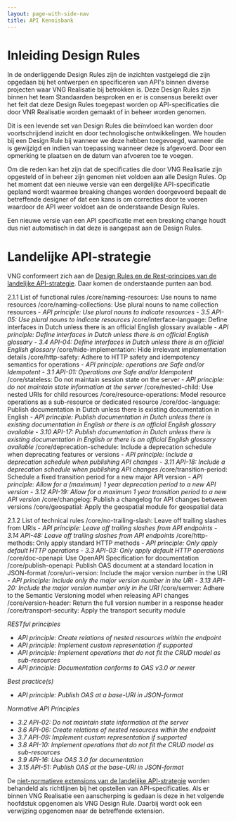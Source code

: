 ```yaml
---
layout: page-with-side-nav
title: API Kennisbank
---
```



# Inleiding Design Rules

In de onderliggende Design Rules zijn de inzichten vastgelegd die zijn opgedaan bij het ontwerpen en specificeren van API's binnen diverse projecten waar VNG Realisatie bij betrokken is.
Deze Design Rules zijn binnen het team Standaarden besproken en er is consensus bereikt over het feit dat deze Design Rules toegepast worden op API-specificaties die door VNR Realisatie worden gemaakt of in beheer worden genomen.

Dit is een levende set van Design Rules die beïnvloed kan worden door voortschrijdend inzicht en door technologische ontwikkelingen. We houden bij een Design Rule bij wanneer we deze hebben toegevoegd, wanneer die is gewijzigd en indien van toepassing wanneer deze is afgevoerd. Door een opmerking te plaatsen en de datum van afvoeren toe te voegen.

Om die reden kan het zijn dat de specificaties die door VNG Realisatie zijn opgesteld of in beheer zijn genomen niet voldoen aan alle Design Rules.
Op het moment dat een nieuwe versie van een dergelijke  API-specificatie gepland wordt waarmee breaking changes worden doorgevoerd bepaalt de betreffende designer of dat een kans is om correcties door te voeren waardoor de API weer voldoet aan de onderstaande Design Rules.

Een nieuwe versie van een API specificatie met een breaking change houdt dus niet automatisch in dat deze is aangepast aan de Design Rules.

# Landelijke API-strategie

VNG conformeert zich aan de [Design Rules en de Rest-principes van de landelijke API-strategie](https://gitdocumentatie.logius.nl/publicatie/api/adr/2.0.2/). Daar komen de onderstaande punten aan bod.

2.1.1 List of functional rules
/core/naming-resources: Use nouns to name resources
/core/naming-collections: Use plural nouns to name collection resources                                         - _API principle: Use plural nouns to indicate resources_    - _3.5 API-05: Use plural nouns to indicate resources_
/core/interface-language: Define interfaces in Dutch unless there is an official English glossary available     - _API principle: Define interfaces in Dutch unless there is an official English glossary_    - _3.4 API-04: Define interfaces in Dutch unless there is an official English glossary_
/core/hide-implementation: Hide irrelevant implementation details
/core/http-safety: Adhere to HTTP safety and idempotency semantics for operations                               - _API principle: operations are Safe and/or Idempotent_  - _3.1 API-01: Operations are Safe and/or Idempotent_
/core/stateless: Do not maintain session state on the server                                                    - _API principle: do not maintain state information at the server_
/core/nested-child: Use nested URIs for child resources
/core/resource-operations: Model resource operations as a sub-resource or dedicated resource
/core/doc-language: Publish documentation in Dutch unless there is existing documentation in English            - _API principle: Publish documentation in Dutch unless there is existing documentation in English or there is an official English glossary available_    - _3.10 API-17: Publish documentation in Dutch unless there is existing documentation in English or there is an official English glossary available_
/core/deprecation-schedule: Include a deprecation schedule when deprecating features or versions                - _API principle: Include a deprecation schedule when publishing API changes_    - _3.11 API-18: Include a deprecation schedule when publishing API changes_
/core/transition-period: Schedule a fixed transition period for a new major API version                         - _API principle: Allow for a (maximum) 1 year deprecation period to a new API version_    - _3.12 API-19: Allow for a maximum 1 year transition period to a new API version_
/core/changelog: Publish a changelog for API changes between versions
/core/geospatial: Apply the geospatial module for geospatial data

2.1.2 List of technical rules
/core/no-trailing-slash: Leave off trailing slashes from URIs                                                     - _API principle: Leave off trailing slashes from API endpoints_    - _3.14 API-48: Leave off trailing slashes from API endpoints_
/core/http-methods: Only apply standard HTTP methods                                                              - _API principle: Only apply default HTTP operations_  - _3.3 API-03: Only apply default HTTP operations_
/core/doc-openapi: Use OpenAPI Specification for documentation
/core/publish-openapi: Publish OAS document at a standard location in JSON-format
/core/uri-version: Include the major version number in the URI                                                    - _API principle: Include only the major version number in the URI_    - _3.13 API-20: Include the major version number only in ihe URI_
/core/semver: Adhere to the Semantic Versioning model when releasing API changes
/core/version-header: Return the full version number in a response header
/core/transport-security: Apply the transport security module

_RESTful principles_

- _API principle: Create relations of nested resources within the endpoint_
- _API principle: Implement custom representation if supported_
- _API principle: Implement operations that do not fit the CRUD model as sub-resources_
- _API principle: Documentation conforms to OAS v3.0 or newer_

_Best practice(s)_
- _API principle: Publish OAS at a base-URI in JSON-format_

_Normative API Principles_
- _3.2 API-02: Do not maintain state information at the server_
- _3.6 API-06: Create relations of nested resources within the endpoint_
- _3.7 API-09: Implement custom representation if supported_
- _3.8 API-10: Implement operations that do not fit the CRUD model as sub-resources_
- _3.9 API-16: Use OAS 3.0 for documentation_
- _3.15 API-51: Publish OAS at the base-URI in JSON-format_

De [niet-normatieve extensions van de landelijke API-strategie](https://docs.geostandaarden.nl/api/API-Designrules/) worden behandeld als richtlijnen bij het opstellen van API-specificaties. Als er binnen VNG Realisatie een aanscherping is gedaan is deze in het volgende hoofdstuk opgenomen als VNG Design Rule. Daarbij wordt ook een verwijzing opgenomen naar de betreffende extension.
